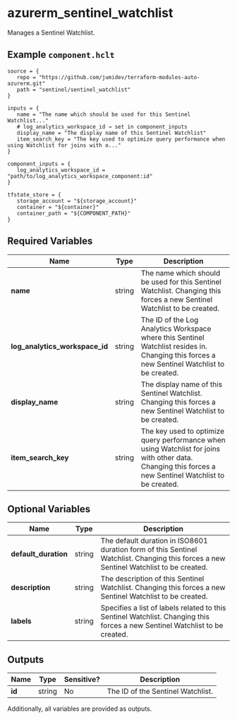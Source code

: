 # azurerm_sentinel_watchlist

Manages a Sentinel Watchlist.

## Example `component.hclt`

```hcl
source = {
   repo = "https://github.com/jumidev/terraform-modules-auto-azurerm.git"   
   path = "sentinel/sentinel_watchlist"   
}

inputs = {
   name = "The name which should be used for this Sentinel Watchlist..."   
   # log_analytics_workspace_id → set in component_inputs
   display_name = "The display name of this Sentinel Watchlist"   
   item_search_key = "The key used to optimize query performance when using Watchlist for joins with o..."   
}

component_inputs = {
   log_analytics_workspace_id = "path/to/log_analytics_workspace_component:id"   
}

tfstate_store = {
   storage_account = "${storage_account}"   
   container = "${container}"   
   container_path = "${COMPONENT_PATH}"   
}

```

## Required Variables

| Name | Type |  Description |
| ---- | --------- |  ----------- |
| **name** | string |  The name which should be used for this Sentinel Watchlist. Changing this forces a new Sentinel Watchlist to be created. | 
| **log_analytics_workspace_id** | string |  The ID of the Log Analytics Workspace where this Sentinel Watchlist resides in. Changing this forces a new Sentinel Watchlist to be created. | 
| **display_name** | string |  The display name of this Sentinel Watchlist. Changing this forces a new Sentinel Watchlist to be created. | 
| **item_search_key** | string |  The key used to optimize query performance when using Watchlist for joins with other data. Changing this forces a new Sentinel Watchlist to be created. | 

## Optional Variables

| Name | Type |  Description |
| ---- | --------- |  ----------- |
| **default_duration** | string |  The default duration in ISO8601 duration form of this Sentinel Watchlist. Changing this forces a new Sentinel Watchlist to be created. | 
| **description** | string |  The description of this Sentinel Watchlist. Changing this forces a new Sentinel Watchlist to be created. | 
| **labels** | string |  Specifies a list of labels related to this Sentinel Watchlist. Changing this forces a new Sentinel Watchlist to be created. | 



## Outputs

| Name | Type | Sensitive? | Description |
| ---- | ---- | --------- | --------- |
| **id** | string | No  | The ID of the Sentinel Watchlist. | 

Additionally, all variables are provided as outputs.
